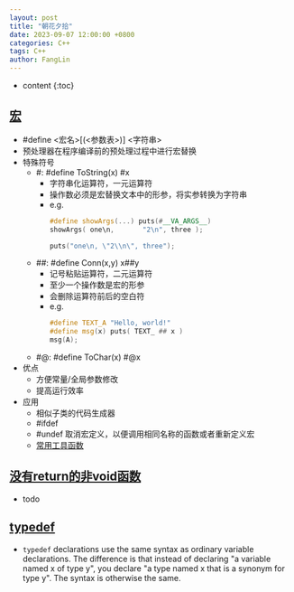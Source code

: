 ```yaml
---
layout: post
title: "朝花夕拾"
date: 2023-09-07 12:00:00 +0800
categories: C++
tags: C++
author: FangLin
---
```


* content
{:toc}

## [宏](http://c.biancheng.net/view/446.html)

- #define <宏名>[(<参数表>)] <字符串>
- 预处理器在程序编译前的预处理过程中进行宏替换
- 特殊符号
  - \#: #define ToString(x) #x
    - 字符串化运算符，一元运算符
    - 操作数必须是宏替换文本中的形参，将实参转换为字符串
    - e.g.
      ```c++
      #define showArgs(...) puts(#__VA_ARGS__)
      showArgs( one\n,       "2\n", three );
      ```
      ```c++
      puts("one\n, \"2\\n\", three");
      ```
  - \##: #define Conn(x,y) x##y
    - 记号粘贴运算符，二元运算符
    - 至少一个操作数是宏的形参
    - 会删除运算符前后的空白符
    - e.g.
      ```c++
      #define TEXT_A "Hello, world!"
      #define msg(x) puts( TEXT_ ## x )
      msg(A);
      ```
  - \#@: #define ToChar(x) #@x
- 优点
  - 方便常量/全局参数修改
  - 提高运行效率
- 应用
  - 相似子类的代码生成器
  - #ifdef
  - #undef 取消宏定义，以便调用相同名称的函数或者重新定义宏
  - [常用工具函数](https://www.cnblogs.com/fnlingnzb-learner/p/6903966.html)

## [没有return的非void函数](https://moefactory.com/2603.moe)

- todo

## [typedef](https://stackoverflow.com/questions/12116143/what-does-typedef-int-var1-do)

- `typedef` declarations use the same syntax as ordinary variable declarations. The difference is that instead of declaring "a variable named x of type y", you declare "a type named x that is a synonym for type y". The syntax is otherwise the same.
